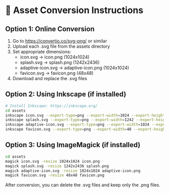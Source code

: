 # 🔄 Asset Conversion Instructions

## Option 1: Online Conversion
1. Go to https://convertio.co/svg-png/ or similar
2. Upload each .svg file from the assets directory
3. Set appropriate dimensions:
   - icon.svg → icon.png (1024x1024)
   - splash.svg → splash.png (1242x2436) 
   - adaptive-icon.svg → adaptive-icon.png (1024x1024)
   - favicon.svg → favicon.png (48x48)
4. Download and replace the .svg files

## Option 2: Using Inkscape (if installed)
```bash
# Install Inkscape: https://inkscape.org/
cd assets
inkscape icon.svg --export-type=png --export-width=1024 --export-height=1024 --export-filename=icon.png
inkscape splash.svg --export-type=png --export-width=1242 --export-height=2436 --export-filename=splash.png
inkscape adaptive-icon.svg --export-type=png --export-width=1024 --export-height=1024 --export-filename=adaptive-icon.png
inkscape favicon.svg --export-type=png --export-width=48 --export-height=48 --export-filename=favicon.png
```

## Option 3: Using ImageMagick (if installed)
```bash
cd assets
magick icon.svg -resize 1024x1024 icon.png
magick splash.svg -resize 1242x2436 splash.png  
magick adaptive-icon.svg -resize 1024x1024 adaptive-icon.png
magick favicon.svg -resize 48x48 favicon.png
```

After conversion, you can delete the .svg files and keep only the .png files.
